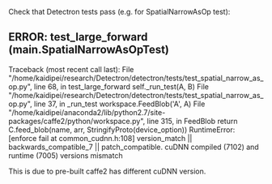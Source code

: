 
Check that Detectron tests pass (e.g. for SpatialNarrowAsOp test):

ERROR: test_large_forward (__main__.SpatialNarrowAsOpTest)
----------------------------------------------------------------------
Traceback (most recent call last):
  File "/home/kaidipei/research/Detectron/detectron/tests/test_spatial_narrow_as_op.py", line 68, in test_large_forward
    self._run_test(A, B)
  File "/home/kaidipei/research/Detectron/detectron/tests/test_spatial_narrow_as_op.py", line 37, in _run_test
    workspace.FeedBlob('A', A)
  File "/home/kaidipei/anaconda2/lib/python2.7/site-packages/caffe2/python/workspace.py", line 315, in FeedBlob
    return C.feed_blob(name, arr, StringifyProto(device_option))
RuntimeError: [enforce fail at common_cudnn.h:108] version_match || backwards_compatible_7 || patch_compatible. 
cuDNN compiled (7102) and runtime (7005) versions mismatch 

This is due to pre-built caffe2 has different cuDNN version.
